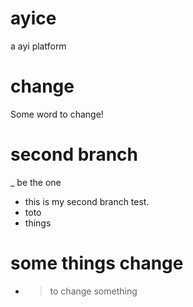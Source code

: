 # ayice
a ayi platform

# change

Some word to change!


# second branch
_ be the one
+ this is my second branch test.
+ toto
+ things
# some things change

+ > to change something
